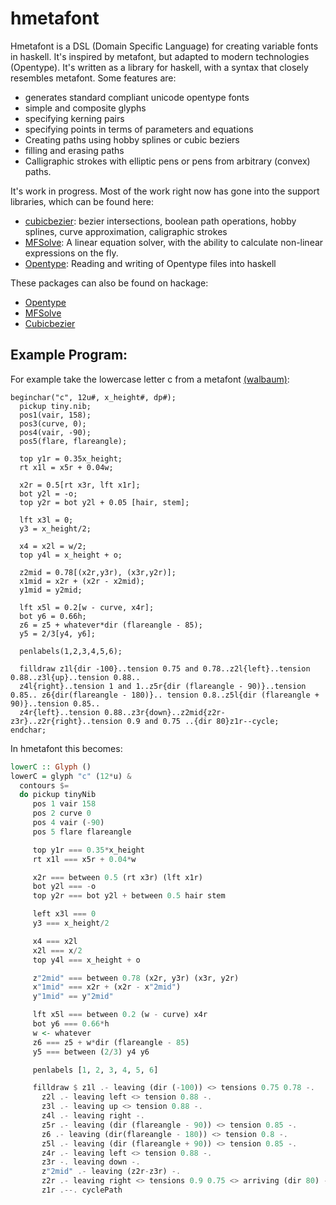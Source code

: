 # hmetafont

Hmetafont is a DSL (Domain Specific Language) for creating variable
fonts in haskell.  It's inspired by metafont, but adapted to modern
technologies (Opentype).  It's written as a library for haskell, with
a syntax that closely resembles metafont.  Some features are:

   * generates standard compliant unicode opentype fonts
   * simple and composite glyphs
   * specifying kerning pairs
   * specifying points in terms of parameters and equations
   * Creating paths using hobby splines or cubic beziers
   * filling and erasing paths
   * Calligraphic strokes with elliptic pens or pens from arbitrary
     (convex) paths.
   
It's work in progress.  Most of the work right now has gone into the
support libraries, which can be found here:

   * [cubicbezier](https://github.com/kuribas/cubicbezier): bezier
   intersections, boolean path operations, hobby splines, curve
   approximation, caligraphic strokes
   * [MFSolve](https://github.com/kuribas/mfsolve): A linear equation
     solver, with the ability to calculate non-linear expressions on
     the fly.
   * [Opentype](https://github.com/kuribas/haskell-opentype): Reading
     and writing of Opentype files into haskell

These packages can also be found on hackage:

   * [Opentype](http://hackage.haskell.org/package/opentype)
   * [MFSolve](http://hackage.haskell.org/package/mfsolve)
   * [Cubicbezier](http://hackage.haskell.org/package/cubicbezier)

## Example Program:

For example take the lowercase letter c from a metafont [(walbaum)](https://github.com/kuribas/walbaum-metafont):

```
beginchar("c", 12u#, x_height#, dp#);
  pickup tiny.nib;
  pos1(vair, 158);
  pos3(curve, 0);
  pos4(vair, -90);
  pos5(flare, flareangle);
  
  top y1r = 0.35x_height;
  rt x1l = x5r + 0.04w;
  
  x2r = 0.5[rt x3r, lft x1r];
  bot y2l = -o;
  top y2r = bot y2l + 0.05 [hair, stem];

  lft x3l = 0;
  y3 = x_height/2;

  x4 = x2l = w/2;
  top y4l = x_height + o;

  z2mid = 0.78[(x2r,y3r), (x3r,y2r)];
  x1mid = x2r + (x2r - x2mid);
  y1mid = y2mid; 

  lft x5l = 0.2[w - curve, x4r];
  bot y6 = 0.66h;
  z6 = z5 + whatever*dir (flareangle - 85);
  y5 = 2/3[y4, y6];

  penlabels(1,2,3,4,5,6);

  filldraw z1l{dir -100}..tension 0.75 and 0.78..z2l{left}..tension 0.88..z3l{up}..tension 0.88..
  z4l{right}..tension 1 and 1..z5r{dir (flareangle - 90)}..tension 0.85.. z6{dir(flareangle - 180)}.. tension 0.8..z5l{dir (flareangle + 90)}..tension 0.85..
  z4r{left}..tension 0.88..z3r{down}..z2mid{z2r-z3r}..z2r{right}..tension 0.9 and 0.75 ..{dir 80}z1r--cycle;
endchar;
```

In hmetafont this becomes:

```haskell
lowerC :: Glyph ()
lowerC = glyph "c" (12*u) &
  contours $=
  do pickup tinyNib
     pos 1 vair 158
     pos 2 curve 0
     pos 4 vair (-90)
     pos 5 flare flareangle

     top y1r === 0.35*x_height
     rt x1l === x5r + 0.04*w

     x2r === between 0.5 (rt x3r) (lft x1r)
     bot y2l === -o
     top y2r === bot y2l + between 0.5 hair stem

     left x3l === 0
     y3 === x_height/2

     x4 === x2l
     x2l === x/2
     top y4l === x_height + o

     z"2mid" === between 0.78 (x2r, y3r) (x3r, y2r)
     x"1mid" === x2r + (x2r - x"2mid")
     y"1mid" == y"2mid"

     lft x5l === between 0.2 (w - curve) x4r
     bot y6 === 0.66*h
	 w <- whatever
     z6 === z5 + w*dir (flareangle - 85)
     y5 === between (2/3) y4 y6

	 penlabels [1, 2, 3, 4, 5, 6]

     filldraw $ z1l .- leaving (dir (-100)) <> tensions 0.75 0.78 -.
       z2l .- leaving left <> tension 0.88 -.
	   z3l .- leaving up <> tension 0.88 -.
	   z4l .- leaving right -.
	   z5r .- leaving (dir (flareangle - 90)) <> tension 0.85 -.
	   z6 .- leaving (dir(flareangle - 180)) <> tension 0.8 -.
       z5l .- leaving (dir (flareangle + 90)) <> tension 0.85 -.
	   z4r .- leaving left <> tension 0.88 -.
	   z3r -. leaving down -.
	   z"2mid" .- leaving (z2r-z3r) -.
	   z2r .- leaving right <> tensions 0.9 0.75 <> arriving (dir 80) -.
	   z1r .--. cyclePath
```

